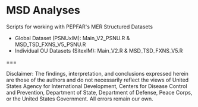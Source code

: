 # MSD Analyses

Scripts for working with PEPFAR's MER Structured Datasets

* Global Dataset (PSNUxIM): Main_V2_PSNU.R & MSD_TSD_FXNS_V5_PSNU.R
* Individual OU Datasets (SitexIM): Main_V2.R & MSD_TSD_FXNS_V5.R

===

Disclaimer: The findings, interpretation, and conclusions expressed herein are those of the authors and do not necessarily reflect the views of United States Agency for International Development, Centers for Disease Control and Prevention, Department of State, Department of Defense, Peace Corps, or the United States Government. All errors remain our own.
